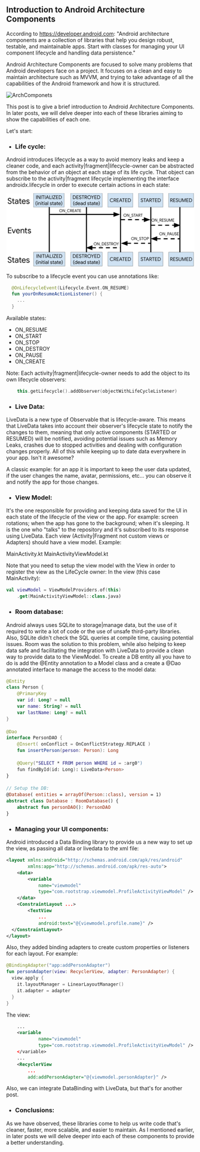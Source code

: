 
## Introduction to Android Architecture Components

According to https://developer.android.com:
"Android architecture components are a collection of libraries that help you design robust, testable, and maintainable apps. Start with classes for managing your UI component lifecycle and handling data persistence."

Android Architecture Components are focused to solve many problems that Android developers face on a project. It focuses on a clean and easy to maintain architecture such as MVVM, and trying to take advantage of all the capabilities of the Android framework and how it is structured.

![ArchComponets](images/arch_componets.png)

This post is to give a brief introduction to Android Architecture Components. In later posts, we will delve deeper into each of these libraries aiming to show the capabilities of each one.

Let's start:

- ### Life cycle:

Android introduces lifecycle as a way to avoid memory leaks and keep a cleaner code, and each activity|fragment|lifecycle-owner can be abstracted from the behavior of an object at each stage of its life cycle. That object can subscribe to the activity|fragment lifecycle implementing the interface androidx.lifecycle in order to execute certain actions in each state:

![LifeCycle](images/lifecycle.jpg)

To subscribe to a lifecycle event you can use annotations like:

``` kotlin
  @OnLifecycleEvent(Lifecycle.Event.ON_RESUME)
  fun yourOnResumeActionListener() {
	...	
  }
```

Available states:
- ON_RESUME
- ON_START
- ON_STOP
- ON_DESTROY
- ON_PAUSE
- ON_CREATE

Note: Each activity|fragment|lifecycle-owner needs to add the object to its own lifecycle observers:

``` kotlin 
    this.getLifecycle().addObserver(objectWithLifeCycleListener)
```

- ### Live Data:

LiveData is a new type of Observable that is lifecycle-aware. This means that LiveData takes into account their observer's lifecycle state to notify the changes to them, meaning that only active components (STARTED or RESUMED) will be notified, avoiding potential issues such as Memory Leaks, crashes due to stopped activities and dealing with configuration changes properly. All of this while keeping up to date data everywhere in your app. Isn't it awesome?

A classic example: for an app it is important to keep the user data updated, if the user changes the name, avatar, permissions, etc... you can observe it and notify the app for those changes.

- ### View Model:

It's the one responsible for providing and keeping data saved for the UI in each state of the lifecycle of the view or the app. For example: screen rotations; when the app has gone to the background; when it's sleeping. 
It is the one who "talks" to the repository and it's subscribed to its response using LiveData.
Each view (Activity|Fragment not custom views or Adapters) should have a view model. Example:

MainActivity.kt
MainActivityViewModel.kt

Note that you need to setup the view model with the View in order to register the view as the LifeCycle owner:
In the view (this case MainActivity):

``` kotlin
val viewModel = ViewModelProviders.of(this)
    .get(MainActivityViewModel::class.java)
```

- ### Room database:

Android always uses SQLite to storage|manage data, but the use of it required to write a lot of code or the use of unsafe third-party libraries. Also, SQLite didn't check the SQL queries at compile time, causing potential issues. Room was the solution to this problem, while also helping to keep data safe and facilitating the integration with LiveData to provide a clean way to provide data to the ViewModel. 
To create a DB entity all you have to do is add the @Entity annotation to a Model class and a create a @Dao annotated interface to manage the access to the model data:

``` kotlin
@Entity
class Person {
    @PrimaryKey
    var id: Long? = null
    var name: String? = null
    var lastName: Long? = null
}

@Dao
interface PersonDAO {
    @Insert( onConflict = OnConflictStrategy.REPLACE )
    fun insertPerson(person: Person): Long
 
    @Query("SELECT * FROM person WHERE id = :arg0")
    fun findById(id: Long): LiveData<Person>
}

// Setup the DB:
@Database( entities = arrayOf(Person::class), version = 1)
abstract class Database : RoomDatabase() {
    abstract fun personDAO(): PersonDAO
}
```

- ### Managing your UI components:

Android introduced a Data Binding library to provide us a new way to set up the view, as passing all data or livedata to the xml file:


``` xml
<layout xmlns:android="http://schemas.android.com/apk/res/android"
        xmlns:app="http://schemas.android.com/apk/res-auto">
    <data>
        <variable
            name="viewmodel"
            type="com.rootstrap.viewmodel.ProfileActivityViewModel" />
    </data>
    <ConstraintLayout ...>
        <TextView
            ...
            android:text="@{viewmodel.profile.name}" />
  </ConstraintLayout>
</layout>
```

Also, they added binding adapters to create custom properties or listeners for each layout. For example:

``` kotlin
@BindingAdapter("app:addPersonAdapter")
fun personAdapter(view: RecyclerView, adapter: PersonAdapter) {
  view.apply {
    it.layoutManager = LinearLayoutManager()
    it.adapter = adapter
  }
}
```

The view:

``` xml
    ...
    <variable
            name="viewmodel"
            type="com.rootstrap.viewmodel.ProfileActivityViewModel" />
    </variable>
    ...
    <RecyclerView
        ...
        add:addPersonAdapter="@{viewmodel.personAdapter}" />
```

Also, we can integrate DataBinding with LiveData, but that's for another post.

- ### Conclusions: 

As we have observed, these libraries come to help us write code that's cleaner, faster, more scalable, and easier to maintain. As I mentioned earlier, in later posts we will delve deeper into each of these components to provide a better understanding.
